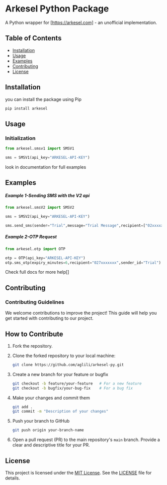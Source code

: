 # Arkesel Python Package

A Python wrapper for  [https://arkesel.com] - an unofficial implementation.


## Table of Contents
- [Installation](#installation)
- [Usage](#usage)
- [Examples](#examples)
- [Contributing](#contributing)
- [License](#license)


## Installation

you can install the package using Pip

```bash
pip install arkesel
```


## Usage

### Initialization

```python
from arkesel.smsv1 import SMSV1

sms = SMSV1(api_key="ARKESEL-API-KEY")
```

look in documentation for full examples


## Examples

##### Example 1-Sending SMS with the V2 api

```python
from arkesel.smsV2 import SMSV2

sms = SMSV2(api_key="ARKESEL-API-KEY")

sms.send_sms(sender="Trial",message="Trial Message",recipient=["02xxxxxxy1","0232xxxxxx","050xxxxxxx"])

```



##### Example 2-OTP Request

```python
from arkesel.otp import OTP

otp = OTP(api_key="ARKESEL-API-KEY")
otp.sms_otp(expiry_minutes=6,recipient="027xxxxxxx",sender_id="Trial")

```


Check full docs for more help[]


## Contributing

### Contributing Guidelines

We welcome contributions to improve the project! This guide will help you get started with contributing to our project.

## How to Contribute

1. Fork the repository.

2. Clone the forked repository to your local machine:
   ```bash
   git clone https://github.com/aglili/arkesel-py.git
    ```

3. Create a new branch for your feature or bugfix

    ```bash
    git checkout -b feature/your-feature   # For a new feature
    git checkout -b bugfix/your-bug-fix    # For a bug fix
    ```

4. Make your changes and commit them

    ```bash
    git add .
    git commit -m "Description of your changes"
    ```

5. Push your branch to GitHub
    ```bash
    git push origin your-branch-name
    ```

6. Open a pull request (PR) to the main repository's `main` branch. Provide a clear and descriptive title for your PR.



## License

This project is licensed under the [MIT License](LICENSE). See the [LICENSE](LICENSE) file for details.




